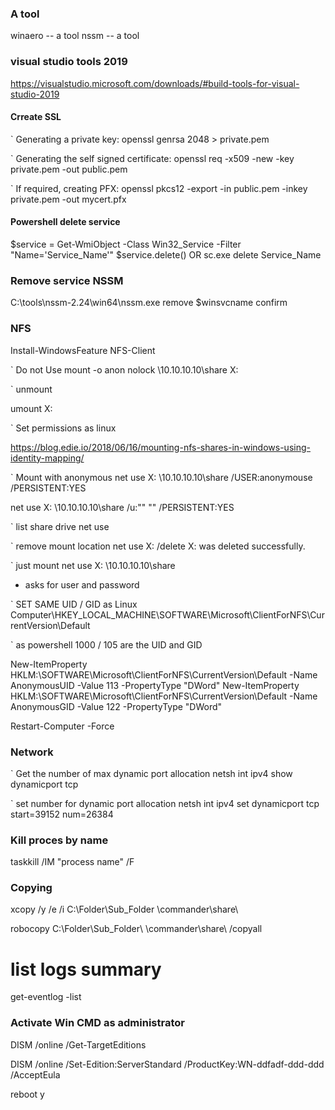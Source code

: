 
### A tool 
winaero -- a tool
nssm 	-- a tool

### visual studio tools 2019
https://visualstudio.microsoft.com/downloads/#build-tools-for-visual-studio-2019


#### Crreate SSL
` Generating a private key: 
openssl genrsa 2048 > private.pem

` Generating the self signed certificate: 
openssl req -x509 -new -key private.pem -out public.pem

` If required, creating PFX:
openssl pkcs12 -export -in public.pem -inkey private.pem -out mycert.pfx 


#### Powershell delete service

$service = Get-WmiObject -Class Win32_Service -Filter "Name='Service_Name'"
$service.delete()
 OR
sc.exe delete Service_Name


### Remove service NSSM

C:\tools\nssm-2.24\win64\nssm.exe remove $winsvcname confirm


### NFS
Install-WindowsFeature NFS-Client 

` Do not Use
mount -o anon nolock \\10.10.10.10\share X:

` unmount

umount X:

` Set permissions as linux

https://blog.edie.io/2018/06/16/mounting-nfs-shares-in-windows-using-identity-mapping/

` Mount with anonymous
net use X: \\10.10.10.10\share /USER:anonymouse /PERSISTENT:YES

net use X: \\10.10.10.10\share /u:"" "" /PERSISTENT:YES

` list share drive
net use 

` remove mount location
net use X: /delete
X: was deleted successfully.


` just mount
net use X: \\10.10.10.10\share
- asks for user and password

` SET SAME UID / GID as Linux
Computer\HKEY_LOCAL_MACHINE\SOFTWARE\Microsoft\ClientForNFS\CurrentVersion\Default

` as powershell  1000 / 105 are the UID and GID

New-ItemProperty HKLM:\SOFTWARE\Microsoft\ClientForNFS\CurrentVersion\Default -Name AnonymousUID -Value 113 -PropertyType "DWord"
New-ItemProperty HKLM:\SOFTWARE\Microsoft\ClientForNFS\CurrentVersion\Default -Name AnonymousGID -Value 122  -PropertyType "DWord"

Restart-Computer -Force



### Network
` Get the number of max dynamic port allocation
netsh int ipv4 show dynamicport tcp

` set number for dynamic port allocation
netsh int ipv4 set dynamicport tcp start=39152 num=26384




### Kill proces by name
taskkill /IM "process name" /F



### Copying
xcopy /y /e /i  C:\Folder\Sub_Folder \\commander\share\

robocopy C:\Folder\Sub_Folder\ \\commander\share\  /copyall



# list logs summary

 get-eventlog -list   



### Activate Win CMD as administrator

DISM /online /Get-TargetEditions


DISM /online /Set-Edition:ServerStandard /ProductKey:WN-ddfadf-ddd-ddd  /AcceptEula

reboot y 

